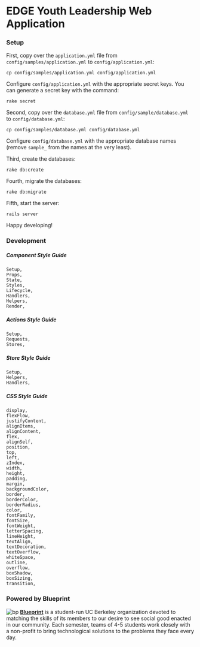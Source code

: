 EDGE Youth Leadership Web Application
==========

### Setup

First, copy over the `application.yml` file from `config/samples/application.yml` to `config/application.yml`:

    cp config/samples/application.yml config/application.yml

Configure `config/application.yml` with the appropriate secret keys. You can generate a secret key with the command:

    rake secret

Second, copy over the `database.yml` file from `config/sample/database.yml` to `config/database.yml`:

    cp config/samples/database.yml config/database.yml

Configure `config/database.yml` with the appropriate database names (remove `sample_` from the names at the very least).

Third, create the databases:

    rake db:create

Fourth, migrate the databases:

    rake db:migrate

Fifth, start the server:

    rails server

Happy developing!

### Development

##### Component Style Guide

    Setup,
    Props,
    State,
    Styles,
    Lifecycle,
    Handlers,
    Helpers,
    Render,

##### Actions Style Guide

    Setup,
    Requests,
    Stores,

##### Store Style Guide

    Setup,
    Helpers,
    Handlers,

##### CSS Style Guide

    display,
    flexFlow,
    justifyContent,
    alignItems,
    alignContent,
    flex,
    alignSelf,
    position,
    top,
    left,
    zIndex,
    width,
    height,
    padding,
    margin,
    backgroundColor,
    border,
    borderColor,
    borderRadius,
    color,
    fontFamily,
    fontSize,
    fontWeight,
    letterSpacing,
    lineHeight,
    textAlign,
    textDecoration,
    textOverflow,
    whiteSpace,
    outline,
    overflow,
    boxShadow,
    boxSizing,
    transition,

### Powered by Blueprint
![bp](https://raw.githubusercontent.com/calblueprint/calblueprint.org.old/master/app/assets/images/banner-facebook.png "Blueprint Banner")
**[Blueprint](http://www.calblueprint.org/)** is a student-run UC Berkeley
organization devoted to matching the skills of its members to our desire to see
social good enacted in our community. Each semester, teams of 4-5 students work
closely with a non-profit to bring technological solutions to the problems they
face every day.
